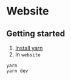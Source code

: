 # Website

## Getting started

1. [Install yarn](https://yarnpkg.com/getting-started/install)
2. In `website`

```
yarn
yarn dev
```
